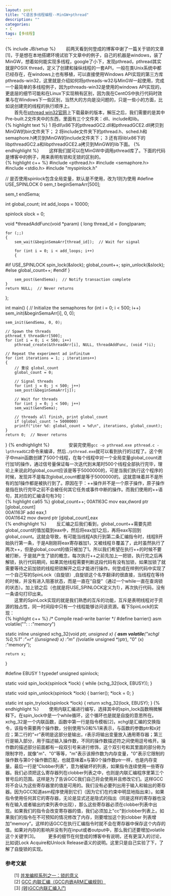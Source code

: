 ```yaml
---
layout: post
title: "C语言多线程编程--MinGW+pthread"
description: ""
categories: 
- C
tags: [多线程]
---
```

{% include JB/setup %}
　　前两天看到何登成的博客中谢了一篇关于锁的文章[1]，于是想在本地搭建环境试验下文章中的例子，自己的机器是windows，装了MinGW，想着如何能实现多线程，google了小下，发现pthread，pthread其实就是POSIX thread，定义了创建和操纵线程的一套API，一般在类Unix系统中都已经存在，在windows上也有移植，可以直接使用Windows API实现的第三方库pthreads-win32，这里就是介绍如何将pthreads-w32与MinGW一起使用，完成一个最简单的多线程例子，因为pthreads-win32是使用的windows API实现的，更底层的细节可能和在Linux下实现稍有区别，因为我在CentOS中执行代码时效果与在Windows下一些区别，当然大的方向是没问题的，只是一些小的方面，比如说创建完的线程的执行顺序上。  
　　首先在[pthread win32官网](https://www.sourceware.org/pthreads-win32/)上下载最新的版本，解压之后，我们需要的是其中Pre-built.2文件夹中的东西，里面有三个文件夹：dll、include和lib。  
{% highlight text %}
1 将dll\x86下的pthreadGC2.dll和pthreadGCE2.dll拷贝到MinGW的bin文件夹下；
2 将include文件夹下的pthread.h、sched.h和semaphore.h拷贝到MinGW的include文件夹下；
3 还有将lib\x86下的libpthreadGC2.a和libpthreadGCE2.a拷贝到MinGW的lib下面。
{% endhighlight %}
　　这样我们就可以在MinGW中调用pthread库了。下面的代码是博客中的例子，用来表明有锁和无锁的区别的。  
{% highlight c++ %}
#include <pthread.h>
#include <semaphore.h>
#include <stdio.h>
#include "myspinlock.h"

// 是否使用spinlock包含全局变量，默认是不使用，改为1则为使用
#define USE_SPINLOCK 0
sem_t beginSemaArr[500];

sem_t endSema;

int global_count;
int add_loops = 10000;

spinlock slock = 0;

void *threadAddFunc(void *param)
{
	long thread_id = (long)param;

	for (;;)
	{
		sem_wait(&beginSemaArr[thread_id]);  // Wait for signal
		
		for (int i = 0; i < add_loops; i++)
		{
#if USE_SPINLOCK
			spin_lock(&slock);
			global_count++;
			spin_unlock(&slock);
#else
			global_count++;
#endif
		}

		sem_post(&endSema);  // Notify transaction complete
	}
	return NULL;  // Never returns
};

int main()
{
	// Initialize the semaphores
	for (int i = 0; i < 500; i++)
		sem_init(&beginSemaArr[i], 0, 0);
	
	sem_init(&endSema, 0, 0);

	// Spawn the threads
	pthread_t threadArr[500];
	for (int i = 0; i < 500; i++)
		pthread_create(&threadArr[i], NULL, threadAddFunc, (void *)i);

	// Repeat the experiment ad infinitum
	for (int iterations = 1; ; iterations++)
	{
		// 重设 global_count
		global_count = 0;
		
		// Signal threads
		for (int j = 0; j < 500; j++)
		sem_post(&beginSemaArr[j]);
		
		// Wait for threads
		for (int j = 0; j < 500; j++)
		sem_wait(&endSema);
		
		// threads all finish, print global_count
		if (global_count != 5000000)
		printf("iter %d: global_count = %d\n", iterations, global_count);
	}
	return 0;  // Never returns
}
{% endhighlight %}
　　　　安装完使用`gcc -o pthread.exe pthread.c -lpthreadGC2`命令来编译，然后`./pthread.exe`就可以看到执行的过程了。这个例子中main函数创建了500个线程，在每个线程中对一个全局变量global_count进行加1的操作，通过信号量保证每一次迭代到末尾时500个线程全部执行完毕，理论上来说此时global_count应该是等于5000000的，可是当我们执行这个程序的时候，发现并不是每次global_count都是等于5000000的。这就意味着并不是所有的加1操作都是被执行到了。原因在于：++操作并不是一个原子操作，原子操作是指在执行完毕之前不会被任何其它任务或事件中断的操作。而我们使用的++语句，其对应的汇编语句有3句：  
{% highlight ca65 %}
	global_count++;
00A1163C  mov         eax,dword ptr [global_count]  
00A1163F  add         eax,1  
00A11642  mov         dword ptr [global_count],eax  
{% endhighlight %}
　　反汇编之后我们看到，global_count++需要先把global_count的值加载到eax中，然后将eax加1之后，再将eax写回到global_count。这就会导致，有可能当线程A执行到第二条汇编指令时，线程B开始执行第一条，于是A刚刚将eax寄存器加1，又被线程Ｂ覆盖了，此时虽然执行了两次++，但是global_count的值只被加了1。所以我们希望在执行++的时候不要被打断，于是就产生了锁的概念，每次执行++之前先加上一把锁，执行完之后再解锁，执行代码期间，如果其他线程需要判断这段代码有没有加锁，如果加锁了就需要等待之前加锁的线程把锁解开之后才能进行操作。何登成在样例代码中实现了一个自己写的SpinLock（自旋锁）,自旋锁这个名字翻译的很直接，当线程在等待的时候，并没有进入阻塞状态，而是一直在“自旋”（通过一个while一直在查询锁的状态）。加上锁之后（也就是将USE_SPINLOCK定义为1），再次执行代码，没有一条语句打印出来。  
　　这里的SpinLock实现的就是我们熟悉的互斥的功能，互斥是表明线程对于资源的独占性，同一时间段中只有一个线程能够访问该资源。看下SpinLock的实现：  
{% highlight c++ %}
/* Compile read-write barrier */
#define barrier() asm volatile("": : :"memory")

static inline unsigned xchg_32(void *ptr, unsigned x)
{
	__asm__ __volatile__("xchgl %0,%1"
				:"=r" ((unsigned) x)
				:"m" (*(volatile unsigned *)ptr), "0" (x)
				:"memory");

	return x;
}

#define EBUSY 1
typedef unsigned spinlock;

static void spin_lock(spinlock *lock)
{
	while (xchg_32(lock, EBUSY));
}

static void spin_unlock(spinlock *lock)
{
	barrier();
	*lock = 0;
}

static int spin_trylock(spinlock *lock)
{
	return xchg_32(lock, EBUSY);
}
{% endhighlight %}
　　使用内联汇编进行编写，选择其中的spin_lock函数稍微解释下。在spin_lock中是一个while循环，这个循环也是就是自旋的意思所在。xchg_32是一个内联函数，函数中第一行是指令模板[2]，xchgl是汇编的交换指令，该指令需要两个操作数，分别使用%0和%1来表示，与函数的参数ptr和x对应；第二行的“=r”表明是这部分是输出，r表示将输出变量放入通用寄存器；第三行是输入部分，用于描述输入操作数，不同的操作数描述符之间使用逗号格开。操作数的描述部分前面都有一段双引号来进行修饰，这个双引号和其里面的部分称为限制字符，就像"m"、"0"等等，"m"表示该擦作数为内存变量，"0"表示它限制的操作数与第0个操作数匹配，也就意味着x与第0个操作数ptr一样，也是内存变量。最后一行是“Clobber列表”，意为被破坏的列表，如果指令连续使用一些寄存器。我们必须把这么寄存器列在clobber列表之中，也则是内联汇编程序里第三个冒号后的范围。这样是为了告诉GCC我们自己将会使用并且修改它们。这样GCC将不会认为这些寄存器里的值是可用的。我们没有必要列出用于输入和输出的寄存器。因为GCC知道asm程序使用到它们（因为它们在约束中明显地指出来）。如果指令使用任何其它的寄存器，无论是显式还是隐式的指出（同是这样的寄存器也没有在输入或者输出约束列表中出现），那么这些寄存器必须在clobber列表中出现。如果我们的指令会改变寄存器的值，我们必须加上"cc"到clobber列表上。如果我们的指令在不可预知的情况修改了内存，则要增加这个到clobber 列表增加”memory”。这样的话GCC在执行汇编指令时就不会在寄存器中保存这个内存的值。如果对内存的影响并没有列在input或者output中，那么我们还要增加volatile这个关键字[3]。
　　更多的细节在何登成的博客中有说明，还有更深入的讨论，比如说Lock Acquire和Unlock Release语义的说明。这里只是自己实验了下，了解了自旋锁的实现。


### 参考文献
　　[1] [并发编程系列之一：锁的意义](http://hedengcheng.com/?p=803)  
　　[2] [GCC 内联汇编（GCC内嵌ARM汇编规则）](http://www.cnblogs.com/pengdonglin137/p/3328063.html)  
　　[3] [(转)GCC内联汇编入门](http://www.cnblogs.com/yysblog/archive/2013/01/07/2850117.html) 
